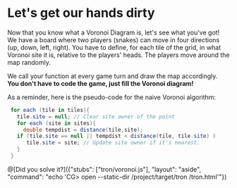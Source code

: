 # Let's get our hands dirty

Now that you know what a Voronoi Diagram is, let's see what you've got! We have a board where two players (snakes) can move in four directions (up, down, left, right). You have to define, for each tile of the grid, in what Voronoi site it is, relative to the players' heads. The players move around the map randomly.

We call your function at every game turn and draw the map accordingly. **You don't have to code the game, just fill the Voronoi diagram!**

As a reminder, here is the pseudo-code for the naive Voronoi algorithm:

```csharp
 for each (tile in tiles){
   tile.site = null; // Clear site owner of the point
   for each (site in sites){
     double tempdist = distance(tile,site);
   if (tile.site == null || tempdist < distance(tile, tile.site) )
      tile.site = site; // Update site owner if it's nearest.
   }
 }
```

@[Did you solve it?]({"stubs": ["tron/voronoi.js"], "layout": "aside", "command": "echo 'CG> open --static-dir /project/target/tron /tron.html'"})
